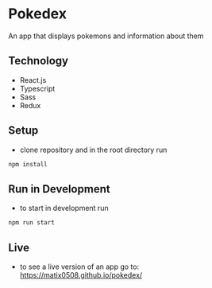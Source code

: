 # Pokedex

An app that displays pokemons and information about them

## Technology
- React.js
- Typescript
- Sass
- Redux

## Setup
- clone repository and in the root directory run 
```bash
npm install
```

## Run in Development
- to start in development run
```bash
npm run start
```

## Live
- to see a live version of an app go to: https://matix0508.github.io/pokedex/
